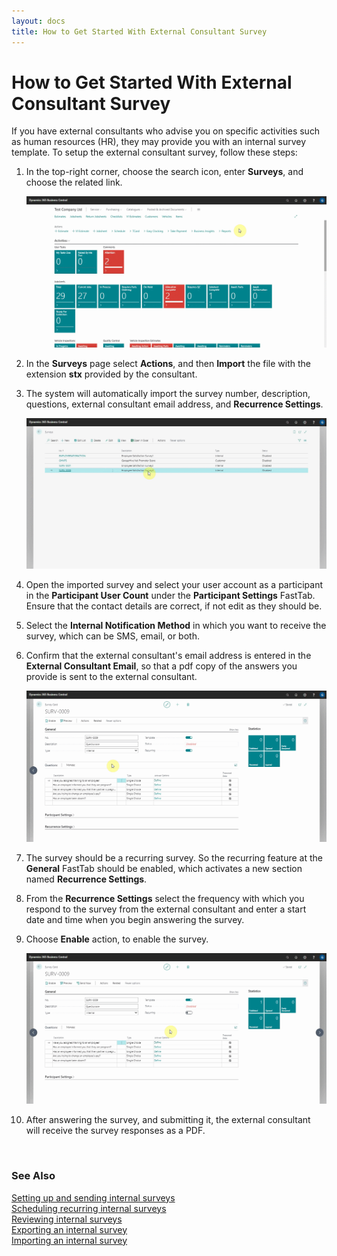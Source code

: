 ```yaml
---
layout: docs
title: How to Get Started With External Consultant Survey
---
```


# How to Get Started With External Consultant Survey

If you have external consultants who advise you on specific activities such as human resources (HR), they may provide you with an internal survey template. To setup the external consultant survey, follow these steps:
1. In the top-right corner, choose the search icon, enter **Surveys**, and choose the related link.

   ![](media/garagehive-internal-surveys-external-consultant1.gif)

2. In the **Surveys** page select **Actions**, and then **Import** the file with the extension **stx** provided by the consultant.
3. The system will automatically import the survey number, description, questions, external consultant email address, and **Recurrence Settings**.

   ![](media/garagehive-internal-surveys-external-consultant2.gif)

4. Open the imported survey and select your user account as a participant in the **Participant User Count** under the **Participant Settings** FastTab. Ensure that the contact details are correct, if not edit as they should be.
5. Select the **Internal Notification Method** in which you want to receive the survey, which can be SMS, email, or both.
6. Confirm that the external consultant's email address is entered in the **External Consultant Email**, so that a pdf copy of the answers you provide is sent to the external consultant.

   ![](media/garagehive-internal-surveys-external-consultant3.gif)

7. The survey should be a recurring survey. So the recurring feature at the **General** FastTab should be enabled, which activates a new section named **Recurrence Settings**. 
8. From the **Recurrence Settings** select the frequency with which you respond to the survey from the external consultant and enter a start date and time when you begin answering the survey.
9. Choose **Enable** action, to enable the survey.

   ![](media/garagehive-internal-surveys-external-consultant4.gif)

9. After answering the survey, and submitting it, the external consultant will receive the survey responses as a PDF.

<br>

### **See Also**

[Setting up and sending internal surveys](garagehive-setting-up-and-sending-internal-surveys.html) \
[Scheduling recurring internal surveys](garagehive-scheduling-recurring-internal-surveys.html) \
[Reviewing internal surveys](reviewing-internal-surveys.html) \
[Exporting an internal survey](garagehive-exporting-an-internal-survey.html) \
[Importing an internal survey](garagehive-importing-an-internal-survey.html)